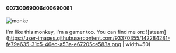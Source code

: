 #### 00730069006d00690061

![monke](https://user-images.githubusercontent.com/93370355/142283817-b74de14e-5b3f-4242-ae76-b1e100b682f3.gif)

I'm like this monkey, I'm a gamer too.
You can find me on:
![steam](https://user-images.githubusercontent.com/93370355/142284281-fe79e635-31c5-46ec-a53a-e67205ce583a.png | width=50)
